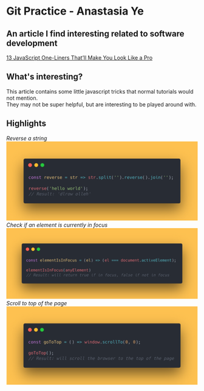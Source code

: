 # Git Practice - Anastasia Ye
## An article I find interesting related to software development
[13 JavaScript One-Liners That’ll Make You Look Like a Pro]((https://medium.com/dailyjs/13-javascript-one-liners-thatll-make-you-look-like-a-pro-29a27b6f51cb))
## What's interesting?
This article contains some little javascript tricks that normal tutorials would not mention.   
They may not be super helpful, but are interesting to be played around with.
## Highlights
*Reverse a string*
![reverse](/images/reverse.png)
*Check if an element is currently in focus*
![focus](/images/focus.png)
*Scroll to top of the page*
![top](/images/top.png)




